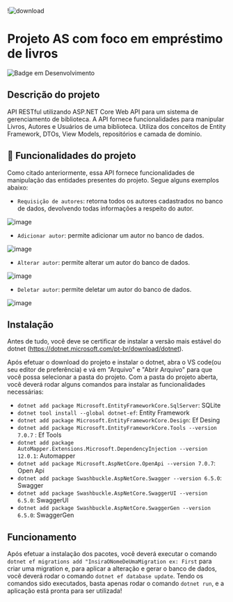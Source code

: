 !![download](https://github.com/JuniorMartinezz/library_as/assets/70040865/1e9b58a2-8130-4ce8-8ebf-30785884b739)

# Projeto AS com foco em empréstimo de livros

![Badge em Desenvolvimento](http://img.shields.io/static/v1?label=STATUS&message=EM%20DESENVOLVIMENTO&color=GREEN&style=for-the-badge)

## Descrição do projeto
API RESTful utilizando ASP.NET Core Web API para um sistema de gerenciamento de biblioteca. A API fornece funcionalidades para manipular Livros, Autores e Usuários de uma biblioteca. Utiliza dos conceitos de Entity Framework, DTOs, View Models, repositórios e camada de domínio.

## :hammer: Funcionalidades do projeto
Como citado anteriormente, essa API fornece funcionalidades de manipulação das entidades presentes do projeto. Segue alguns exemplos abaixo:

- `Requisição de autores`: retorna todos os autores cadastrados no banco de dados, devolvendo todas informações a respeito do autor.
  
![image](https://github.com/JuniorMartinezz/library_as/assets/70040865/960d9961-1995-47a0-8c4f-d26523458a9f)

- `Adicionar autor`: permite adicionar um autor no banco de dados.
  
![image](https://github.com/JuniorMartinezz/library_as/assets/70040865/7d0c7b37-99b3-49ba-ae85-a674df0c5957)

- `Alterar autor`: permite alterar um autor do banco de dados.
  
![image](https://github.com/JuniorMartinezz/library_as/assets/70040865/cbc1f9df-a1eb-426d-ac51-94bc5ec829f6)

- `Deletar autor`: permite deletar um autor do banco de dados.
  
![image](https://github.com/JuniorMartinezz/library_as/assets/70040865/839871b1-0d06-43ae-b412-a30c72af0d80)

## Instalação
Antes de tudo, você deve se certificar de instalar a versão mais estável do dotnet (https://dotnet.microsoft.com/pt-br/download/dotnet).

Após efetuar o download do projeto e instalar o dotnet, abra o VS code(ou seu editor de preferência) e vá em "Arquivo" e "Abrir Arquivo" para que você possa selecionar a pasta do projeto.
Com a pasta do projeto aberta, você deverá rodar alguns comandos para instalar as funcionalidades necessárias:

- `dotnet add package Microsoft.EntityFrameworkCore.SqlServer`: SQLite
- `dotnet tool install --global dotnet-ef`: Entity Framework
- `dotnet add package Microsoft.EntityFrameworkCore.Design`: Ef Desing
- `dotnet add package Microsoft.EntityFrameworkCore.Tools --version 7.0.7` : Ef Tools
- `dotnet add package AutoMapper.Extensions.Microsoft.DependencyInjection --version 12.0.1`: Automapper
- `dotnet add package Microsoft.AspNetCore.OpenApi --version 7.0.7`: Open Api
- `dotnet add package Swashbuckle.AspNetCore.Swagger --version 6.5.0`: Swagger
- `dotnet add package Swashbuckle.AspNetCore.SwaggerUI --version 6.5.0`: SwaggerUI
- `dotnet add package Swashbuckle.AspNetCore.SwaggerGen --version 6.5.0`: SwaggerGen

## Funcionamento
Após efetuar a instalação dos pacotes, você deverá executar o comando `dotnet ef migrations add "InsiraONomeDeUmaMigration ex: First` para criar uma migration e, para aplicar a alteração e gerar o banco de dados, você deverá rodar o comando `dotnet ef database update`.
Tendo os comandos sido executados, basta apenas rodar o comando `dotnet run`, e a aplicação está pronta para ser utilizada!
